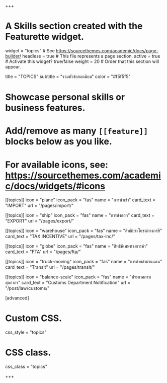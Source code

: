+++
# A Skills section created with the Featurette widget.
widget = "topics"  # See https://sourcethemes.com/academic/docs/page-builder/
headless = true  # This file represents a page section.
active = true # Activate this widget? true/false
weight = 20  # Order that this section will appear.

title = "TOPICS"
subtitle = "รวมหัวข้อยอดนิยม"
color = "#f5f5f5"

# Showcase personal skills or business features.
# 
# Add/remove as many `[[feature]]` blocks below as you like.
# 
# For available icons, see: https://sourcethemes.com/academic/docs/widgets/#icons

[[topics]]
  icon = "plane"
  icon_pack = "fas"
  name = "การนำเข้า"
  card_text = "IMPORT"
  url = "/pages/import/"

  
  
[[topics]]
  icon = "ship"
  icon_pack = "fas"
  name = "การส่งออก"
  card_text = "EXPORT" 
  url = "/pages/export/"
   
  
[[topics]]
  icon = "warehouse"
  icon_pack = "fas"
  name = "สิทธิประโยชน์ทางภาษี"
  card_text = "TAX INCENTIVE" 
  url = "/pages/tax-inc/"
   
  
[[topics]]
  icon = "globe"
  icon_pack = "fas"
  name = "สิทธิพิเศษทางการค้า"
  card_text = "FTA" 
  url = "/pages/fta/"


[[topics]]
  icon = "truck-moving"
  icon_pack = "fas"
  name = "การถ่ายลำผ่านแดน"
  card_text = "Transit"
  url = "/pages/transit/"
  
  
[[topics]]
  icon = "balance-scale"
  icon_pack = "fas"
  name = "ประกาศกรมศุลกากร"
  card_text = "Customs Department Notification" 
  url = "/post/law/customs/"

[advanced]
 # Custom CSS. 
 css_style = "topics"
 
 # CSS class.
 css_class = "topics"

+++
